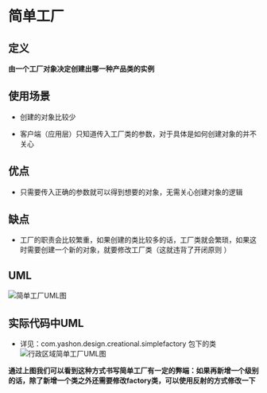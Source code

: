 # 简单工厂

## 定义

**由一个工厂对象决定创建出哪一种产品类的实例**

## 使用场景

* 创建的对象比较少

* 客户端（应用层）只知道传入工厂类的参数，对于具体是如何创建对象的并不关心

## 优点

* 只需要传入正确的参数就可以得到想要的对象，无需关心创建对象的逻辑 

## 缺点

* 工厂的职责会比较繁重，如果创建的类比较多的话，工厂类就会繁琐，如果这时需要创建一个新的对象，就要修改工厂类（这就违背了开闭原则 ）

## UML
![简单工厂UML图](https://ws1.sinaimg.cn/large/7ebba446gy1fykc6mzkgqj218u0me76q.jpg)

## 实际代码中UML

* 详见：com.yashon.design.creational.simplefactory 包下的类
![行政区域简单工厂UML图](https://ws1.sinaimg.cn/large/7ebba446gy1fylhdldvmmj21zo100dkj.jpg)

**通过上图我们可以看到这种方式书写简单工厂有一定的弊端：如果再新增一个级别的话，除了新增一个类之外还需要修改factory类，可以使用反射的方式修改一下**